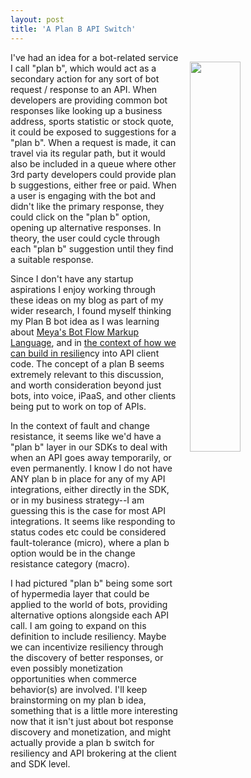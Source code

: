 ```yaml
---
layout: post
title: 'A Plan B API Switch'
---
```

<p><img style="padding: 15px;" src="https://s3.amazonaws.com/kinlane-productions/bw-icons/bw-plan-b.png" alt="" width="40%" align="right" /></p>
<p>I've had an idea for a bot-related&nbsp;service I call "plan b", which would act as a secondary action for any sort of bot request / response to an API. When developers are providing common bot responses like looking up a business address, sports statistic or stock quote, it could be exposed to suggestions for a "plan b". When a request is made, it can travel via its regular path, but it would also be included in a queue&nbsp;where other 3rd party developers could provide plan b suggestions, either free or paid. When a user is engaging with the bot and didn't like the primary response, they could click on the "plan b" option, opening up alternative responses. In theory, the user could cycle through each "plan b" suggestion until they find a suitable response.&nbsp;</p>
<p>Since I don't have any startup aspirations&nbsp;I enjoy&nbsp;working through these ideas on my blog as part of my wider research, I found myself thinking my Plan B bot&nbsp;idea as I was learning about <a href="http://apievangelist.com/2016/09/29/flow-abstraction-and-intent-layer-on-top-of-apis-to-feed-the-bots/">Meya's&nbsp;<span>Bot Flow Markup Language</span></a>, and in <a href="http://apievangelist.com/2016/09/28/thinking-about-how-i-can-build-change-resilience-into-my-api-integrations/">the context of how we can build in resilie</a>ncy into API client code. The concept of a plan B seems extremely relevant to this discussion, and worth consideration beyond just bots, into voice, iPaaS, and other clients being put to work on top of APIs.</p>
<p>In the context of fault and change resistance, it seems like we'd have a "plan b" layer in our SDKs to deal with when an API goes away temporarily, or even permanently. I know I do not have ANY plan b in place for any of my API integrations, either directly in the SDK, or in my business strategy--I am guessing this is the case for most API integrations. It seems like responding to status codes etc could be considered fault-tolerance (micro), where a plan b option would be in the change resistance category (macro).</p>
<p>I had pictured "plan b" being some sort of hypermedia layer that could be applied to the world of bots, providing alternative options alongside each API call. I am going to expand on this definition to include resiliency. Maybe we can incentivize resiliency through the discovery of better responses, or even possibly monetization opportunities when commerce behavior(s) are involved. I'll keep brainstorming on my plan b idea, something that is a little more interesting now that it isn't just about bot response discovery and monetization, and might actually provide a plan b switch for resiliency and API brokering at the client and SDK level.</p>